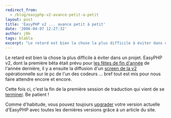 ```yaml
---
redirect_from:
  - /blog/easyphp-v2-avance-petit-a-petit
layout: post
title: 'EasyPHP v2 ... avance petit à petit'
date: '2006-04-07 12:27:32'
author: j0k
tags: blabla
excerpt: "Le retard est bien la chose la plus difficile à éviter dans un projet.     \nEasyPHP v2, dont la première bêta était prévu pour [les fêtes de fin d'année](http://www.j0k3r.net/news-on-parle-de-easyphp-v2-948.html) de l'année dernière, il y a ensuite la diffusion d'un [screen de la v2](http://www.j0k3r.net/news-easyphp-v2-montre-le-bout-de-son-nez-1017.html      …"
---
```


Le retard est bien la chose la plus difficile à éviter dans un projet.
EasyPHP v2, dont la première bêta était prévu pour [les fêtes de fin d'année](http://www.j0k3r.net/news-on-parle-de-easyphp-v2-948.html) de l'année dernière, il y a ensuite la diffusion d'un [screen de la v2](http://www.j0k3r.net/news-easyphp-v2-montre-le-bout-de-son-nez-1017.html) opérationnelle sur le pc de l'un des codeurs ... bref tout est mis pour nous faire attendre encore et encore.

Cette fois ci, c'est la fin de la première session de traduction qui vient de se [terminer](http://www.easyphp.org/forums/read.php?f=7&amp;i=124250&amp;t=124250).   Be patient !

Comme d'habitude, vous pouvez toujours [upgrader](http://www.j0k3r.net/articles-mettre-a-jour-easyphp-v2-7.html) votre version actuelle d'EasyPHP avec toutes les dernières versions grâce à un article du site.
